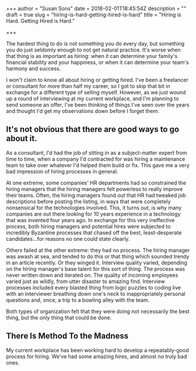 +++
author = "Susan Sons"
date = 2018-02-01T18:45:54Z
description = ""
draft = true
slug = "hiring-is-hard-getting-hired-is-hard"
title = "Hiring is Hard.  Getting Hired is Hard."

+++

The hardest thing to do is not something you do every day, but something you do just seldomly enough to not get natural practice.  It's worse when that thing is as important as hiring: when it can determine your family's financial stability and your happiness, or when it can determine your team's harmony and success.

I won't claim to know all about hiring or getting hired.  I've been a freelancer or consultant for more than half my career, so I got to skip that bit in exchange for a different type of selling myself.  However, as we just wound up a round of interviewing at my current workplace, and I'm planning to send someone an offer, I've been thinking of things I've seen over the years and thought I'd get my observations down before I forget them.

## It's not obvious that there are good ways to go about it.

As a consultant, I'd had the job of sitting in as a subject-matter expert from time to time, when a company I'd contracted for was hiring a maintenance team to take over whatever I'd helped them build or fix.  This gave me a very bad impression of hiring processes in general.

At one extreme, some companies' HR departments had so constrained the hiring managers that the hiring managers felt powerless to really improve their teams.  Often, the hiring managers found out that HR had tweaked job descriptions before posting the listing, in ways that were completely nonsensical for the technologies involved.  This, it turns out, is why many companies are out there looking for 10 years experience in a technology that was invented four years ago.  In exchange for this very ineffective process, both hiring managers and potential hires were subjected to incredibly Byzantine processes that chased off the best, least-desperate candidates...for reasons no one could state clearly.

Others failed at the other extreme: they had no process.  The hiring manager was awash at sea, and tended to do this or that thing which sounded trendy in an article recently.  Or they winged it.  Interview quality varied, depending on the hiring manager's base talent for this sort of thing.  The process was never written down and iterated on.  The quality of incoming employees varied just as wildly, from utter disaster to amazing find.  Interview processes included every blasted thing from logic puzzles to coding live with an interviewer breathing down one's neck to inappropriately personal questions and, once, a trip to a bowling alley with the team.

Both types of organization felt that they were doing not necessarily the best thing, but the only thing that could be done.

## There Is Method To the Madness

My current workplace has been working hard to develop a repeatably-good process for hiring.  We've had some amazing hires, and almost no truly bad ones.

